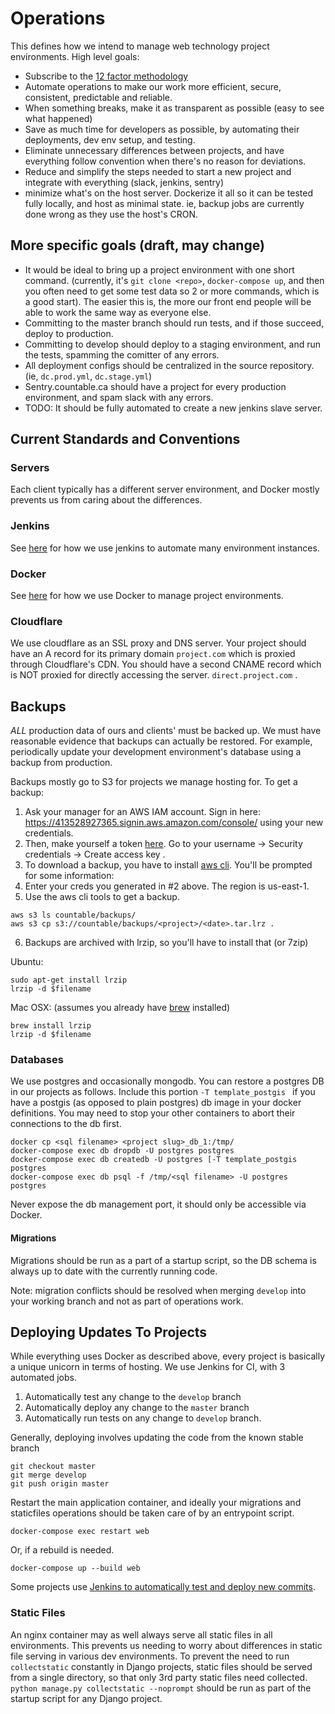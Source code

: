 # Operations

This defines how we intend to manage web technology project environments. High level goals:

  * Subscribe to the [12 factor methodology](https://12factor.net/)
  * Automate operations to make our work more efficient, secure, consistent, predictable and reliable.
  * When something breaks, make it as transparent as possible (easy to see what happened)
  * Save as much time for developers as possible, by automating their deployments, dev env setup, and testing.
  * Eliminate unnecessary differences between projects, and have everything follow convention when there's no reason for deviations.
  * Reduce and simplify the steps needed to start a new project and integrate with everything (slack, jenkins, sentry)
  * minimize what's on the host server. Dockerize it all so it can be tested fully locally, and host as minimal state. ie, backup jobs are currently done wrong as they use the host's CRON.


## More specific goals (draft, may change)

  * It would be ideal to bring up a project environment with one short command. (currently, it's `git clone <repo>`, `docker-compose up`, and then you often need to get some test data so 2 or more commands, which is a good start). The easier this is, the more our front end people will be able to work the same way as everyone else.
  * Committing to the master branch should run tests, and if those succeed, deploy to production.
  * Committing to develop should deploy to a staging environment, and run the tests, spamming the comitter of any errors.
  * All deployment configs should be centralized in the source repository. (ie, `dc.prod.yml`, `dc.stage.yml`)
  * Sentry.countable.ca should have a project for every production environment, and spam slack with any errors.
  * TODO: It should be fully automated to create a new jenkins slave server.

## Current Standards and Conventions

### Servers

Each client typically has a different server environment, and Docker mostly prevents us from caring about the differences.

### Jenkins

See [here](./JENKINS.md) for how we use jenkins to automate many environment instances.

### Docker

See [here](./DOCKER.md) for how we use Docker to manage project environments.

### Cloudflare

We use cloudflare as an SSL proxy and DNS server. Your project should have an A record for its primary domain `project.com` which is proxied through Cloudflare's CDN. You should have a second CNAME record which is NOT proxied for directly accessing the server. `direct.project.com` .

## Backups
*ALL* production data of ours and clients' must be backed up. We must have reasonable evidence that backups can actually be restored. For example, periodically update your development environment's database using a backup from production.

Backups mostly go to S3 for projects we manage hosting for. To get a backup:

1. Ask your manager for an AWS IAM account. Sign in here: https://413528927365.signin.aws.amazon.com/console/ using your new credentials.
2. Then, make yourself a token [here](https://console.aws.amazon.com/iam/home). Go to your username -> Security credentials -> Create access key .
3. To download a backup, you have to install [aws cli](https://docs.aws.amazon.com/cli/latest/userguide/installing.html). You'll be prompted for some information:
4. Enter your creds you generated in #2 above. The region is us-east-1.
5. Use the aws cli tools to get a backup.
```
aws s3 ls countable/backups/
aws s3 cp s3://countable/backups/<project>/<date>.tar.lrz .
```
6. Backups are archived with lrzip, so you'll have to install that (or 7zip)

Ubuntu:
```
sudo apt-get install lrzip
lrzip -d $filename
```

Mac OSX:
(assumes you already have [brew](https://brew.sh/) installed)
```
brew install lrzip
lrzip -d $filename
```


### Databases

We use postgres and occasionally mongodb. You can restore a postgres DB in our projects as follows. Include this portion `-T template_postgis ` if you have a postgis (as opposed to plain postgres) db image in your docker definitions. You may need to stop your other containers to abort their connections to the db first.

```
docker cp <sql filename> <project slug>_db_1:/tmp/
docker-compose exec db dropdb -U postgres postgres
docker-compose exec db createdb -U postgres [-T template_postgis postgres
docker-compose exec db psql -f /tmp/<sql filename> -U postgres postgres
```

Never expose the db management port, it should only be accessible via Docker.

#### Migrations

Migrations should be run as a part of a startup script, so the DB schema is always up to date with the currently running code.

Note: migration conflicts should be resolved when merging `develop` into your working branch and not as part of operations work.

## Deploying Updates To Projects

While everything uses Docker as described above, every project is basically a unique unicorn in terms of hosting. We use Jenkins for CI, with 3 automated jobs.

1. Automatically test any change to the `develop` branch
2. Automatically deploy any change to the `master` branch
3. Automatically run tests on any change to `develop` branch.

Generally, deploying involves updating the code from the known stable branch
```
git checkout master
git merge develop
git push origin master
```

Restart the main application container, and ideally your migrations and staticfiles operations should be taken care of by an entrypoint script.
```
docker-compose exec restart web
```

Or, if a rebuild is needed.
```
docker-compose up --build web
```

Some projects use [Jenkins to automatically test and deploy new commits](./JENKINS.md).

### Static Files

An nginx container may as well always serve all static files in all environments. This prevents us needing to worry about differences in static file serving in various dev environments. To prevent the need to run `collectstatic` constantly in Django projects, static files should be served from a single directory, so that only 3rd party static files need collected. `python manage.py collectstatic --noprompt` should be run as part of the startup script for any Django project.


